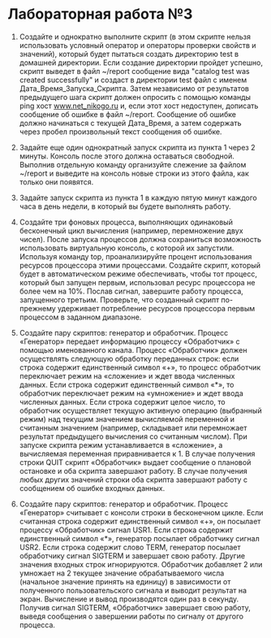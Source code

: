 # Лабораторная работа №3
1) Создайте и однократно выполните скрипт (в этом скрипте нельзя использовать условный оператор и
операторы проверки свойств и значений), который будет пытаться создать директорию test в
домашней директории. Если создание директории пройдет успешно, скрипт выведет в файл ~/report
сообщение вида "catalog test was created successfully" и создаст в директории test
файл с именем Дата_Время_Запуска_Скрипта. Затем независимо от результатов предыдущего шага
скрипт должен опросить с помощью команды ping хост www.net_nikogo.ru и, если этот хост
недоступен, дописать сообщение об ошибке в файл ~/report. Сообщение об ошибке должно
начинаться с текущей Дата_Время, а затем содержать через пробел произвольный текст сообщения об
ошибке.

2) Задайте еще один однократный запуск скрипта из пункта 1 через 2 минуты. Консоль после этого должна
оставаться свободной. Выполнив отдельную команду организуйте слежение за файлом ~/report и
выведите на консоль новые строки из этого файла, как только они появятся.

3) Задайте запуск скрипта из пункта 1 в каждую пятую минут каждого часа в день недели, в который вы
будете выполнять работу.

4) Создайте три фоновых процесса, выполняющих одинаковый бесконечный цикл вычисления (например,
перемножение двух чисел). После запуска процессов должна сохраниться возможность использовать
виртуальную консоль, с которой их запустили. Используя команду top, проанализируйте процент
использования ресурсов процессора этими процессами. Создайте скрипт, который будет в
автоматическом режиме обеспечивать, чтобы тот процесс, который был запущен первым, использовал
ресурс процессора не более чем на 10%. Послав сигнал, завершите работу процесса, запущенного
третьим. Проверьте, что созданный скрипт по-прежнему удерживает потребление ресурсов процессора
первым процессом в заданном диапазоне.

5) Создайте пару скриптов: генератор и обработчик. Процесс «Генератор» передает информацию процессу
«Обработчик» с помощью именованного канала. Процесс «Обработчик» должен осуществлять
следующую обработку переданных строк: если строка содержит единственный символ «+», то процесс
обработчик переключает режим на «сложение» и ждет ввода численных данных. Если строка содержит
единственный символ «*», то обработчик переключает режим на «умножение» и ждет ввода численных
данных. Если строка содержит целое число, то обработчик осуществляет текущую активную операцию
(выбранный режим) над текущим значением вычисляемой переменной и считанным значением
(например, складывает или перемножает результат предыдущего вычисления со считанным числом). При
запуске скрипта режим устанавливается в «сложение», а вычисляемая переменная приравнивается к 1. В
случае получения строки QUIT скрипт «Обработчик» выдает сообщение о плановой остановке и оба
скрипта завершают работу. В случае получения любых других значений строки оба скрипта завершают
работу с сообщением об ошибке входных данных.

6) Создайте пару скриптов: генератор и обработчик. Процесс «Генератор» считывает с консоли строки в
бесконечном цикле. Если считанная строка содержит единственный символ «+», он посылает процессу
«Обработчик» сигнал USR1. Если строка содержит единственный символ «*», генератор посылает
обработчику сигнал USR2. Если строка содержит слово TERM, генератор посылает обработчику сигнал
SIGTERM и завершает свою работу. Другие значения входных строк игнорируются. Обработчик
добавляет 2 или умножает на 2 текущее значение обрабатываемого числа (начальное значение принять на
единицу) в зависимости от полученного пользовательского сигнала и выводит результат на экран.
Вычисление и вывод производятся один раз в секунду. Получив сигнал SIGTERM, «Обработчик»
завершает свою работу, выведя сообщения о завершении работы по сигналу от другого процесса.
